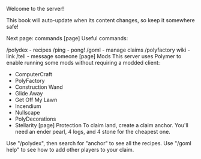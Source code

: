 Welcome to the server!

This book will auto-update when its content changes, so keep it somewhere safe!

Next page: commands
[page]
Useful commands:

/polydex - recipes
/ping - pong!
/goml - manage claims
/polyfactory wiki - link
/tell - message someone
[page]
Mods
This server uses Polymer to enable running some mods without requiring a modded client:

- ComputerCraft
- PolyFactory
- Construction Wand
- Glide Away
- Get Off My Lawn
- Incendium
- Nullscape
- PolyDecorations
- Stellarity
[page]
Protection
To claim land, create a claim anchor. You'll need an ender pearl, 4 logs, and 4 stone for the cheapest one.

Use "/polydex", then search for "anchor" to see all the recipes.
Use "/goml help" to see how to add other players to your claim.
